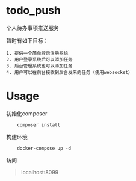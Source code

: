 # todo_push
个人待办事项推送服务

暂时有如下目标：
 
    1. 提供一个简单登录注册系统
    2. 用户登录系统后可以添加任务
    3. 后台管理系统也可以添加任务
    4. 用户可以在前台接收到后台发来的任务（使用websocket）
    
# Usage

初始化composer
```
    composer install
```
构建环境
```
    docker-compose up -d 
```
访问
>localhost:8099